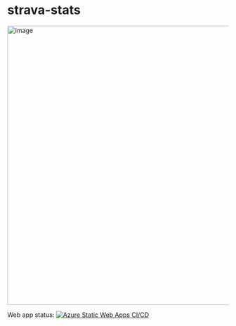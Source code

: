 # strava-stats
<img width="637" alt="image" src="https://github.com/ebwinters/strava-stats/assets/4297028/f56b575a-a529-43ce-9b88-d8d5f0423b20">

Web app status: [![Azure Static Web Apps CI/CD](https://github.com/ebwinters/strava-stats/actions/workflows/azure-static-web-apps-nice-mushroom-03809841e.yml/badge.svg)](https://github.com/ebwinters/strava-stats/actions/workflows/azure-static-web-apps-nice-mushroom-03809841e.yml)
